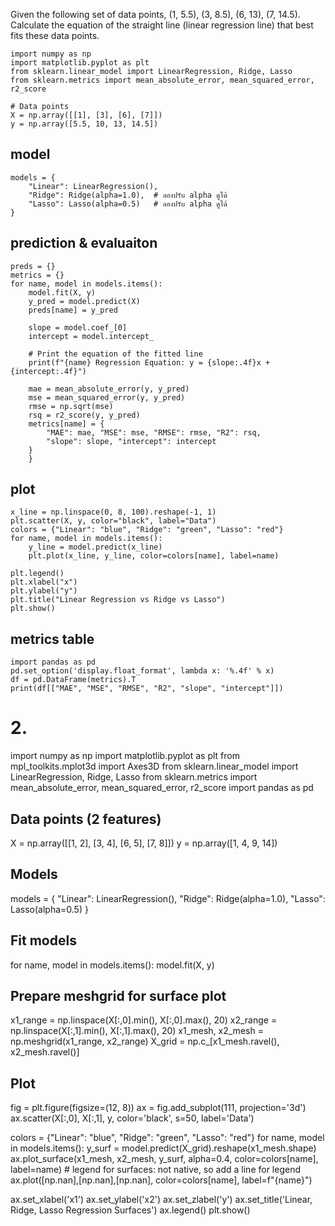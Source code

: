 Given the following set of data points, (1, 5.5), (3, 8.5), (6, 13), (7, 14.5). Calculate the equation of the straight line (linear regression line) that best fits these data points.
```
import numpy as np
import matplotlib.pyplot as plt
from sklearn.linear_model import LinearRegression, Ridge, Lasso
from sklearn.metrics import mean_absolute_error, mean_squared_error, r2_score

# Data points
X = np.array([[1], [3], [6], [7]])
y = np.array([5.5, 10, 13, 14.5])
```
## model
```
models = {
    "Linear": LinearRegression(),
    "Ridge": Ridge(alpha=1.0),  # ลองปรับ alpha ดูได้
    "Lasso": Lasso(alpha=0.5)   # ลองปรับ alpha ดูได้
}
```
## prediction & evaluaiton
```
preds = {}
metrics = {}
for name, model in models.items():
    model.fit(X, y)
    y_pred = model.predict(X)
    preds[name] = y_pred

    slope = model.coef_[0]
    intercept = model.intercept_

    # Print the equation of the fitted line
    print(f"{name} Regression Equation: y = {slope:.4f}x + {intercept:.4f}")

    mae = mean_absolute_error(y, y_pred)
    mse = mean_squared_error(y, y_pred)
    rmse = np.sqrt(mse)
    rsq = r2_score(y, y_pred)
    metrics[name] = {
        "MAE": mae, "MSE": mse, "RMSE": rmse, "R2": rsq,
        "slope": slope, "intercept": intercept
    }
    }
```
## plot
```
x_line = np.linspace(0, 8, 100).reshape(-1, 1)
plt.scatter(X, y, color="black", label="Data")
colors = {"Linear": "blue", "Ridge": "green", "Lasso": "red"}
for name, model in models.items():
    y_line = model.predict(x_line)
    plt.plot(x_line, y_line, color=colors[name], label=name)

plt.legend()
plt.xlabel("x")
plt.ylabel("y")
plt.title("Linear Regression vs Ridge vs Lasso")
plt.show()
```
## metrics table
```
import pandas as pd
pd.set_option('display.float_format', lambda x: '%.4f' % x)
df = pd.DataFrame(metrics).T
print(df[["MAE", "MSE", "RMSE", "R2", "slope", "intercept"]])
```

# 2.

import numpy as np
import matplotlib.pyplot as plt
from mpl_toolkits.mplot3d import Axes3D
from sklearn.linear_model import LinearRegression, Ridge, Lasso
from sklearn.metrics import mean_absolute_error, mean_squared_error, r2_score
import pandas as pd

## Data points (2 features)
X = np.array([[1, 2], [3, 4], [6, 5], [7, 8]])
y = np.array([1, 4, 9, 14])

## Models
models = {
    "Linear": LinearRegression(),
    "Ridge": Ridge(alpha=1.0),
    "Lasso": Lasso(alpha=0.5)
}

## Fit models
for name, model in models.items():
    model.fit(X, y)

## Prepare meshgrid for surface plot
x1_range = np.linspace(X[:,0].min(), X[:,0].max(), 20)
x2_range = np.linspace(X[:,1].min(), X[:,1].max(), 20)
x1_mesh, x2_mesh = np.meshgrid(x1_range, x2_range)
X_grid = np.c_[x1_mesh.ravel(), x2_mesh.ravel()]

## Plot
fig = plt.figure(figsize=(12, 8))
ax = fig.add_subplot(111, projection='3d')
ax.scatter(X[:,0], X[:,1], y, color='black', s=50, label='Data')

colors = {"Linear": "blue", "Ridge": "green", "Lasso": "red"}
for name, model in models.items():
    y_surf = model.predict(X_grid).reshape(x1_mesh.shape)
    ax.plot_surface(x1_mesh, x2_mesh, y_surf, alpha=0.4, color=colors[name], label=name)
    # legend for surfaces: not native, so add a line for legend
    ax.plot([np.nan],[np.nan],[np.nan], color=colors[name], label=f"{name}")

ax.set_xlabel('x1')
ax.set_ylabel('x2')
ax.set_zlabel('y')
ax.set_title('Linear, Ridge, Lasso Regression Surfaces')
ax.legend()
plt.show()
